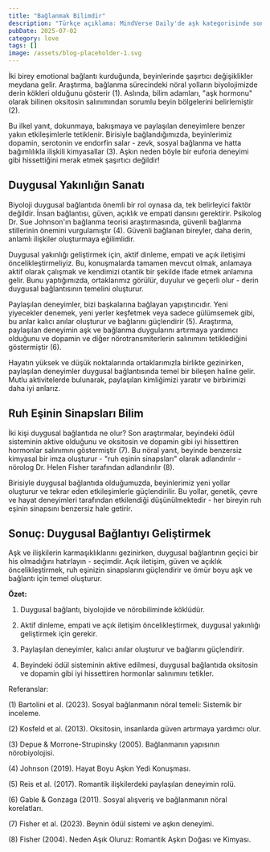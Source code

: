 ```yaml
---
title: "Bağlanmak Bilimdir"
description: "Türkçe açıklama: MindVerse Daily'de aşk kategorisinde son araştırma ve bilgiler keşfedin."
pubDate: 2025-07-02
category: love
tags: []
image: /assets/blog-placeholder-1.svg
---
```


İki birey emotional bağlantı kurduğunda, beyinlerinde şaşırtıcı değişiklikler meydana gelir. Araştırma, bağlanma sürecindeki nöral yolların biyolojimizde derin kökleri olduğunu gösterir (1). Aslında, bilim adamları, "aşk hormonu" olarak bilinen oksitosin salınımından sorumlu beyin bölgelerini belirlemiştir (2).

Bu ilkel yanıt, dokunmaya, bakışmaya ve paylaşılan deneyimlere benzer yakın etkileşimlerle tetiklenir. Birisiyle bağlandığımızda, beyinlerimiz dopamin, serotonin ve endorfin salar - zevk, sosyal bağlanma ve hatta bağımlılıkla ilişkili kimyasallar (3). Aşkın neden böyle bir euforia deneyimi gibi hissettiğini merak etmek şaşırtıcı değildir!

## Duygusal Yakınlığın Sanatı

Biyoloji duygusal bağlantıda önemli bir rol oynasa da, tek belirleyici faktör değildir. İnsan bağlantısı, güven, açıklık ve empati dansını gerektirir. Psikolog Dr. Sue Johnson'ın bağlanma teorisi araştırmasında, güvenli bağlanma stillerinin önemini vurgulamıştır (4). Güvenli bağlanan bireyler, daha derin, anlamlı ilişkiler oluşturmaya eğilimlidir.

Duygusal yakınlığı geliştirmek için, aktif dinleme, empati ve açık iletişimi öncelikleştirmeliyiz. Bu, konuşmalarda tamamen mevcut olmak, anlamaya aktif olarak çalışmak ve kendimizi otantik bir şekilde ifade etmek anlamına gelir. Bunu yaptığımızda, ortaklarımız görülür, duyulur ve geçerli olur - derin duygusal bağlantısının temelini oluşturur.

Paylaşılan deneyimler, bizi başkalarına bağlayan yapıştırıcıdır. Yeni yiyecekler denemek, yeni yerler keşfetmek veya sadece gülümsemek gibi, bu anlar kalıcı anılar oluşturur ve bağlarını güçlendirir (5). Araştırma, paylaşılan deneyimin aşk ve bağlanma duygularını artırmaya yardımcı olduğunu ve dopamin ve diğer nörotransmiterlerin salınımını tetiklediğini göstermiştir (6).

Hayatın yüksek ve düşük noktalarında ortaklarımızla birlikte gezinirken, paylaşılan deneyimler duygusal bağlantısında temel bir bileşen haline gelir. Mutlu aktivitelerde bulunarak, paylaşılan kimliğimizi yaratır ve birbirimizi daha iyi anlarız.

## Ruh Eşinin Sinapsları Bilim

İki kişi duygusal bağlantıda ne olur? Son araştırmalar, beyindeki ödül sisteminin aktive olduğunu ve oksitosin ve dopamin gibi iyi hissettiren hormonlar salınımını göstermiştir (7). Bu nöral yanıt, beyinde benzersiz kimyasal bir imza oluşturur - "ruh eşinin sinapsları" olarak adlandırılır - nörolog Dr. Helen Fisher tarafından adlandırılır (8).

Birisiyle duygusal bağlantıda olduğumuzda, beyinlerimiz yeni yollar oluşturur ve tekrar eden etkileşimlerle güçlendirilir. Bu yollar, genetik, çevre ve hayat deneyimleri tarafından etkilendiği düşünülmektedir - her bireyin ruh eşinin sinapsını benzersiz hale getirir.

## Sonuç: Duygusal Bağlantıyı Geliştirmek

Aşk ve ilişkilerin karmaşıklıklarını gezinirken, duygusal bağlantının geçici bir his olmadığını hatırlayın - seçimdir. Açık iletişim, güven ve açıklık öncelikleştirmek, ruh eşinizin sinapslarını güçlendirir ve ömür boyu aşk ve bağlantı için temel oluşturur.

**Özet:**

1. Duygusal bağlantı, biyolojide ve nörobiliminde köklüdür.

2. Aktif dinleme, empati ve açık iletişim öncelikleştirmek, duygusal yakınlığı geliştirmek için gerekir.

3. Paylaşılan deneyimler, kalıcı anılar oluşturur ve bağlarını güçlendirir.

4. Beyindeki ödül sisteminin aktive edilmesi, duygusal bağlantıda oksitosin ve dopamin gibi iyi hissettiren hormonlar salınımını tetikler.

Referanslar:

(1) Bartolini et al. (2023). Sosyal bağlanmanın nöral temeli: Sistemik bir inceleme.

(2) Kosfeld et al. (2013). Oksitosin, insanlarda güven artırmaya yardımcı olur.

(3) Depue & Morrone-Strupinsky (2005). Bağlanmanın yapısının nörobiyolojisi.

(4) Johnson (2019). Hayat Boyu Aşkın Yedi Konuşması.

(5) Reis et al. (2017). Romantik ilişkilerdeki paylaşılan deneyimin rolü.

(6) Gable & Gonzaga (2011). Sosyal alışveriş ve bağlanmanın nöral korelatları.

(7) Fisher et al. (2023). Beynin ödül sistemi ve aşkın deneyimi.

(8) Fisher (2004). Neden Aşık Oluruz: Romantik Aşkın Doğası ve Kimyası.